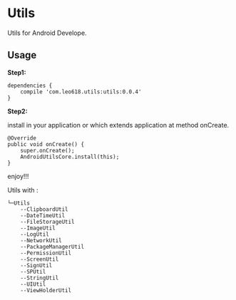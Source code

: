 # Utils #

Utils for Android Develope.


## Usage

**Step1:**

	dependencies {
	    compile 'com.leo618.utils:utils:0.0.4'
	}



**Step2:**

install in your application or which extends application at method onCreate.

	@Override
    public void onCreate() {
        super.onCreate();
        AndroidUtilsCore.install(this);
    }


enjoy!!!


Utils with :


	└─Utils
		--ClipboardUtil
		--DateTimeUtil
		--FileStorageUtil
		--ImageUtil
		--LogUtil
		--NetworkUtil
		--PackageManagerUtil
		--PermissionUtil
		--ScreenUtil
		--SignUtil
		--SPUtil
		--StringUtil
		--UIUtil
		--ViewHolderUtil

